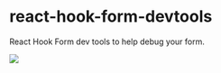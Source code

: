 # react-hook-form-devtools
React Hook Form dev tools to help debug your form.

<img src="https://user-images.githubusercontent.com/10513364/74109914-e7607200-4bdb-11ea-8a95-bffb4126dd8b.png" />
